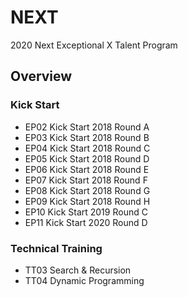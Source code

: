 # NEXT
2020 Next Exceptional X Talent Program

## Overview

### Kick Start

- EP02 Kick Start 2018 Round A
- EP03 Kick Start 2018 Round B
- EP04 Kick Start 2018 Round C
- EP05 Kick Start 2018 Round D
- EP06 Kick Start 2018 Round E
- EP07 Kick Start 2018 Round F
- EP08 Kick Start 2018 Round G
- EP09 Kick Start 2018 Round H
- EP10 Kick Start 2019 Round C
- EP11 Kick Start 2020 Round D

### Technical Training

- TT03 Search & Recursion 
- TT04 Dynamic Programming  